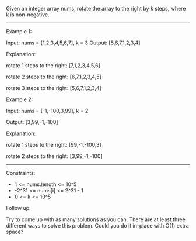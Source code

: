 Given an integer array nums, rotate the array to the right by k steps, where k is non-negative.

---

Example 1:

Input: nums = [1,2,3,4,5,6,7], k = 3
Output: [5,6,7,1,2,3,4]

Explanation:

rotate 1 steps to the right: [7,1,2,3,4,5,6]

rotate 2 steps to the right: [6,7,1,2,3,4,5]

rotate 3 steps to the right: [5,6,7,1,2,3,4]

Example 2:

Input: nums = [-1,-100,3,99], k = 2

Output: [3,99,-1,-100]

Explanation:

rotate 1 steps to the right: [99,-1,-100,3]

rotate 2 steps to the right: [3,99,-1,-100]

---

Constraints:
- 1 <= nums.length <= 10^5
- -2^31 <= nums[i] <= 2^31 - 1
- 0 <= k <= 10^5

Follow up:

Try to come up with as many solutions as you can. There are at least three different ways to solve this problem.
Could you do it in-place with O(1) extra space?